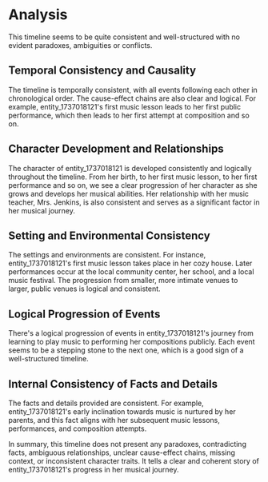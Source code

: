# Analysis

This timeline seems to be quite consistent and well-structured with no evident paradoxes, ambiguities or conflicts.

## Temporal Consistency and Causality
The timeline is temporally consistent, with all events following each other in chronological order. The cause-effect chains are also clear and logical. For example, entity_1737018121's first music lesson leads to her first public performance, which then leads to her first attempt at composition and so on.

## Character Development and Relationships
The character of entity_1737018121 is developed consistently and logically throughout the timeline. From her birth, to her first music lesson, to her first performance and so on, we see a clear progression of her character as she grows and develops her musical abilities. Her relationship with her music teacher, Mrs. Jenkins, is also consistent and serves as a significant factor in her musical journey.

## Setting and Environmental Consistency
The settings and environments are consistent. For instance, entity_1737018121's first music lesson takes place in her cozy house. Later performances occur at the local community center, her school, and a local music festival. The progression from smaller, more intimate venues to larger, public venues is logical and consistent.

## Logical Progression of Events
There's a logical progression of events in entity_1737018121's journey from learning to play music to performing her compositions publicly. Each event seems to be a stepping stone to the next one, which is a good sign of a well-structured timeline.

## Internal Consistency of Facts and Details
The facts and details provided are consistent. For example, entity_1737018121's early inclination towards music is nurtured by her parents, and this fact aligns with her subsequent music lessons, performances, and composition attempts.

In summary, this timeline does not present any paradoxes, contradicting facts, ambiguous relationships, unclear cause-effect chains, missing context, or inconsistent character traits. It tells a clear and coherent story of entity_1737018121's progress in her musical journey.